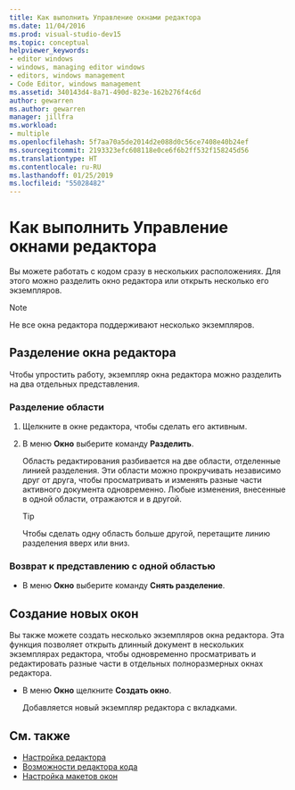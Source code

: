 ```yaml
---
title: Как выполнить Управление окнами редактора
ms.date: 11/04/2016
ms.prod: visual-studio-dev15
ms.topic: conceptual
helpviewer_keywords:
- editor windows
- windows, managing editor windows
- editors, windows management
- Code Editor, windows management
ms.assetid: 340143d4-8a71-490d-823e-162b276f4c6d
author: gewarren
ms.author: gewarren
manager: jillfra
ms.workload:
- multiple
ms.openlocfilehash: 5f7aa70a5de2014d2e088d0c56ce7408e40b24ef
ms.sourcegitcommit: 2193323efc608118e0ce6f6b2ff532f158245d56
ms.translationtype: HT
ms.contentlocale: ru-RU
ms.lasthandoff: 01/25/2019
ms.locfileid: "55028482"
---
```

# <a name="how-to-manage-editor-windows"></a>Как выполнить Управление окнами редактора

Вы можете работать с кодом сразу в нескольких расположениях. Для этого можно разделить окно редактора или открыть несколько его экземпляров.

> [!NOTE]
> Не все окна редактора поддерживают несколько экземпляров.

## <a name="split-an-editor-window"></a>Разделение окна редактора

Чтобы упростить работу, экземпляр окна редактора можно разделить на два отдельных представления.

### <a name="to-split-a-pane"></a>Разделение области

1.  Щелкните в окне редактора, чтобы сделать его активным.

2.  В меню **Окно** выберите команду **Разделить**.

     Область редактирования разбивается на две области, отделенные линией разделения. Эти области можно прокручивать независимо друг от друга, чтобы просматривать и изменять разные части активного документа одновременно. Любые изменения, внесенные в одной области, отражаются и в другой.

    > [!TIP]
    > Чтобы сделать одну область больше другой, перетащите линию разделения вверх или вниз.

### <a name="to-return-to-single-pane-view"></a>Возврат к представлению с одной областью

-   В меню **Окно** выберите команду **Снять разделение**.

## <a name="create-new-windows"></a>Создание новых окон

Вы также можете создать несколько экземпляров окна редактора. Эта функция позволяет открыть длинный документ в нескольких экземплярах редактора, чтобы одновременно просматривать и редактировать разные части в отдельных полноразмерных окнах редактора.

- В меню **Окно** щелкните **Создать окно**.

   Добавляется новый экземпляр редактора с вкладками.

## <a name="see-also"></a>См. также

- [Настройка редактора](../ide/customizing-the-editor.md)
- [Возможности редактора кода](../ide/writing-code-in-the-code-and-text-editor.md)
- [Настройка макетов окон](../ide/customizing-window-layouts-in-visual-studio.md)